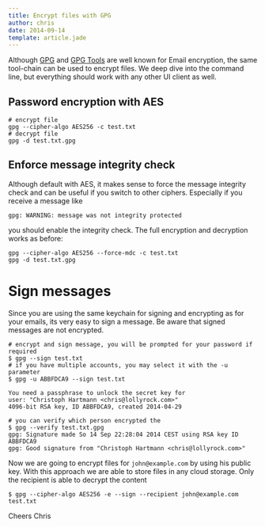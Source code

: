 ```yaml
---
title: Encrypt files with GPG
author: chris
date: 2014-09-14
template: article.jade
---
```


Although [GPG](https://www.gnupg.org/) and [GPG Tools](https://gpgtools.org/) are well known for Email encryption, the same tool-chain can be used to encrypt files. We deep dive into the command line, but everything should work with any other UI client as well.

## Password encryption with AES

```
# encrypt file
gpg --cipher-algo AES256 -c test.txt
# decrypt file
gpg -d test.txt.gpg
```

## Enforce message integrity check

Although default with AES, it makes sense to force the message integrity check and can be useful if you switch to other ciphers. Especially if you receive a message like 

```
gpg: WARNING: message was not integrity protected
```
you should enable the integrity check. The full encryption and decryption works as before:

```
gpg --cipher-algo AES256 --force-mdc -c test.txt
gpg -d test.txt.gpg
```

# Sign messages

Since you are using the same keychain for signing and encrypting as for your emails, its very easy to sign a message. Be aware that signed messages are not encrypted.

```
# encrypt and sign message, you will be prompted for your password if required
$ gpg --sign test.txt
# if you have multiple accounts, you may select it with the -u parameter
$ gpg -u ABBFDCA9 --sign test.txt

You need a passphrase to unlock the secret key for
user: "Christoph Hartmann <chris@lollyrock.com>"
4096-bit RSA key, ID ABBFDCA9, created 2014-04-29

# you can verify which person encrypted the
$ gpg --verify test.txt.gpg
gpg: Signature made So 14 Sep 22:28:04 2014 CEST using RSA key ID ABBFDCA9
gpg: Good signature from "Christoph Hartmann <chris@lollyrock.com>"

```

Now we are going to encrypt files for `john@example.com` by using his public key. With this approach we are able to store files in any cloud storage. Only the recipient is able to decrypt the content

```
$ gpg --cipher-algo AES256 -e --sign --recipient john@example.com test.txt

```

Cheers
Chris

